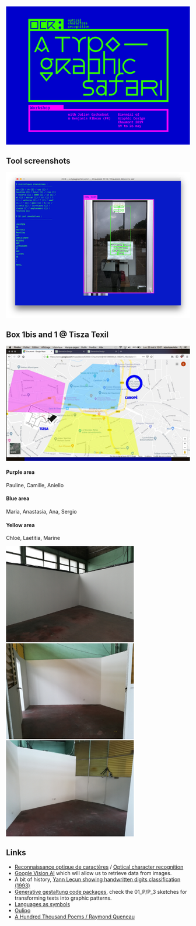 ![OCR](Visuels/Visuel_OCR_EN_BAT.png)

## Tool screenshots
![OCR_Tool](Visuels/01_OCR_tool.png)

## Box 1bis and 1 @ Tisza Texil
![OCR_Map](Visuels/Map_Zones.jpg)
#### Purple area
Pauline, Camille, Aniello
#### Blue area
Maria, Anastasia, Ana, Sergio
#### Yellow area
Chloé, Laetitia, Marine

<img src="Visuels/BoxTisza/box_1_bis_b.jpg" width="350" /><img src="Visuels/BoxTisza/box_1a.jpg" width="350" /><img src="Visuels/BoxTisza/box_1b.jpg" width="350" />

## Links
* [Reconnaissance optique de caractères](https://fr.wikipedia.org/wiki/Reconnaissance_optique_de_caract%C3%A8res) / [Optical character recognition](https://en.wikipedia.org/wiki/Optical_character_recognition)
* [Google Vision AI](https://cloud.google.com/vision/) which will allow us to retrieve data from images.
* A bit of history, [Yann Lecun showing handwritten digits classification (1993)](https://www.youtube.com/watch?v=FwFduRA_L6Q)
* [Generative gestaltung code packages](http://www.generative-gestaltung.de/1/code), check the 01_P/P_3 sketches for transforming texts into graphic patterns.
* [Languages as symbols](https://writing-system.tumblr.com/)
* [Oulipo](https://en.wikipedia.org/wiki/Oulipo)
* [A Hundred Thousand Poems / Raymond Queneau](https://en.wikipedia.org/wiki/Hundred_Thousand_Billion_Poems)
